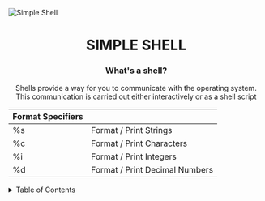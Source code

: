 ![Simple Shell](https://github.com/jacobleon2117/holbertonschool-simple_shell/assets/143765559/61dfd351-92a0-4d12-ae91-2d3aebe462cb)

<h1 align="center">SIMPLE SHELL</h1>

<h3 align="center">What's a shell?</h3>
<p align="center">Shells provide a way for you to communicate with the operating system. This communication is carried out either interactively or as a shell script</p>

| Format Specifiers | |
| ------------- | ------------- |                
| %s  | Format / Print Strings  |                 
| %c  | Format / Print Characters  |
| %i  | Format / Print Integers  |
| %d  | Format / Print Decimal Numbers |

<details><summary>Table of Contents</summary>
  
- `Introduction`: <i>An introduction to the simple shell</i></details>
